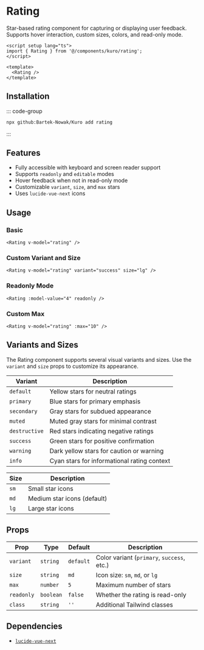 # Rating

Star-based rating component for capturing or displaying user feedback. Supports hover interaction, custom sizes, colors, and read-only mode.

```vue
<script setup lang="ts">
import { Rating } from '@/components/kuro/rating';
</script>

<template>
  <Rating />
</template>
```
## Installation

::: code-group
```bash
npx github:Bartek-Nowak/Kuro add rating
```
:::

## Features

- Fully accessible with keyboard and screen reader support
- Supports `readonly` and `editable` modes
- Hover feedback when not in read-only mode
- Customizable `variant`, `size`, and `max` stars
- Uses `lucide-vue-next` icons

## Usage

### Basic

```vue
<Rating v-model="rating" />
```

### Custom Variant and Size

```vue
<Rating v-model="rating" variant="success" size="lg" />
```

### Readonly Mode

```vue
<Rating :model-value="4" readonly />
```

### Custom Max

```vue
<Rating v-model="rating" :max="10" />
```

## Variants and Sizes

The Rating component supports several visual variants and sizes. Use the `variant` and `size` props to customize its appearance.

| Variant       | Description                                   |
| ------------- | --------------------------------------------- |
| `default`     | Yellow stars for neutral ratings              |
| `primary`     | Blue stars for primary emphasis               |
| `secondary`   | Gray stars for subdued appearance             |
| `muted`       | Muted gray stars for minimal contrast         |
| `destructive` | Red stars indicating negative ratings         |
| `success`     | Green stars for positive confirmation         |
| `warning`     | Dark yellow stars for caution or warning      |
| `info`        | Cyan stars for informational rating context   |

| Size | Description            |
| ---- | ---------------------- |
| `sm` | Small star icons       |
| `md` | Medium star icons (default) |
| `lg` | Large star icons       |


## Props

| Prop      | Type      | Default | Description                           |
|-----------|-----------|---------|---------------------------------------|
| `variant` | `string`  | `default` | Color variant (`primary`, `success`, etc.) |
| `size`    | `string`  | `md`     | Icon size: `sm`, `md`, or `lg`        |
| `max`     | `number`  | `5`      | Maximum number of stars               |
| `readonly`| `boolean` | `false`  | Whether the rating is read-only       |
| `class`   | `string`  | `''`     | Additional Tailwind classes           |


## Dependencies

- [`lucide-vue-next`](https://www.npmjs.com/package/lucide-vue-next)


